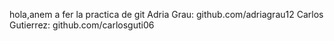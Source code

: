hola,anem a fer la practica de git
Adria Grau: github.com/adriagrau12
Carlos Gutierrez: github.com/carlosguti06
